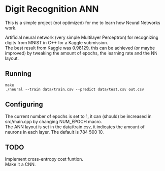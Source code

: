 # Digit Recognition ANN
This is a simple project (not optimized) for me to learn how Neural Networks work.  

Artificial neural network (very simple Multilayer Perceptron) for recognizing digits from MNIST in C++ for a Kaggle submission.   
The best result from Kaggle was 0.98129, this can be achieved (or maybe improved) by tweaking the amount of epochs, the learning rate and the NN layout.

## Running

```
make
./neural --train data/train.csv --predict data/test.csv out.csv
```

## Configuring
The current number of epochs is set to 1, it can (should) be increased in src/main.cpp by changing NUM_EPOCH macro.  
The ANN layout is set in the data/train.csv, it indicates the amount of neurons in each layer. The default is 784 500 10.

## TODO
Implement cross-entropy cost funtion.  
Make it a CNN.
